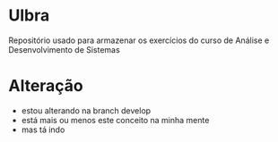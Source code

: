 # Ulbra
Repositório usado para armazenar os exercícios do curso de Análise e Desenvolvimento de Sistemas

# Alteração
- estou alterando na branch develop
- está mais ou menos este conceito na minha mente
- mas tá indo